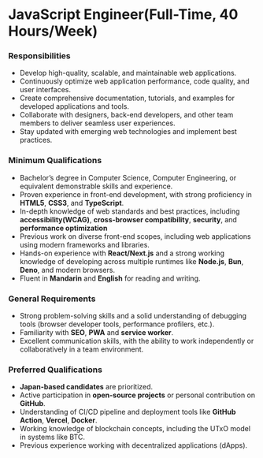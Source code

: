 # JavaScript Engineer(Full-Time, 40 Hours/Week)

### Responsibilities
- Develop high-quality, scalable, and maintainable web applications.
- Continuously optimize web application performance, code quality, and user interfaces.
- Create comprehensive documentation, tutorials, and examples for developed applications and tools.
- Collaborate with designers, back-end developers, and other team members to deliver seamless user experiences.
- Stay updated with emerging web technologies and implement best practices.

### Minimum Qualifications
- Bachelor’s degree in Computer Science, Computer Engineering, or equivalent demonstrable skills and experience.
- Proven experience in front-end development, with strong proficiency in **HTML5**, **CSS3**, and **TypeScript**.
- In-depth knowledge of web standards and best practices, including **accessibility(WCAG)**, **cross-browser compatibility**, **security**, and **performance optimization**
- Previous work on diverse front-end scopes, including web applications using modern frameworks and libraries.
- Hands-on experience with **React/Next.js** and a strong working knowledge of developing across multiple runtimes like **Node.js**, **Bun**, **Deno**, and modern browsers.
- Fluent in **Mandarin** and **English** for reading and writing.

### General Requirements
- Strong problem-solving skills and a solid understanding of debugging tools (browser developer tools, performance profilers, etc.).
- Familiarity with **SEO**, **PWA** and **service worker**.
- Excellent communication skills, with the ability to work independently or collaboratively in a team environment.

### Preferred Qualifications
- **Japan-based candidates** are prioritized.
- Active participation in **open-source projects** or personal contribution on **GitHub**.
- Understanding of CI/CD pipeline and deployment tools like **GitHub Action**, **Vercel**, **Docker**.
- Working knowledge of blockchain concepts, including the UTxO model in systems like BTC.
- Previous experience working with decentralized applications (dApps).
